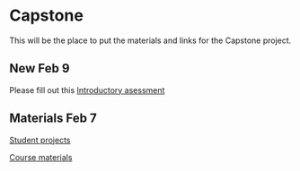 # Capstone
This will be the place to put the materials and links for the Capstone project.

## New Feb 9

Please fill out this [Introductory asessment](https://forms.gle/mkqHK7KxJPQyVVGd8)

## Materials Feb 7

[Student projects](https://docs.google.com/document/d/1quPlFnHrsMqvegJ2PRkAKfP245QZK60-LiG7LEPhuNk/edit?usp=sharing)

[Course materials](https://docs.google.com/document/d/1iOkiimhmys7tfTAng32A8JrEz2SOs0b9uyT9r6nt9tI/edit#)

